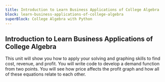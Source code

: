 ```yaml
---
title: Introduction to Learn Business Applications of College Algebra
block: learn-business-applications-of-college-algebra
superBlock: College Algebra with Python
---
```


## Introduction to Learn Business Applications of College Algebra

This unit will show you how to apply your solving and graphing skills to find cost, revenue, and profit. You will write code to develop a demand function from two points. You will see how price affects the profit graph and how all of these equations relate to each other.
